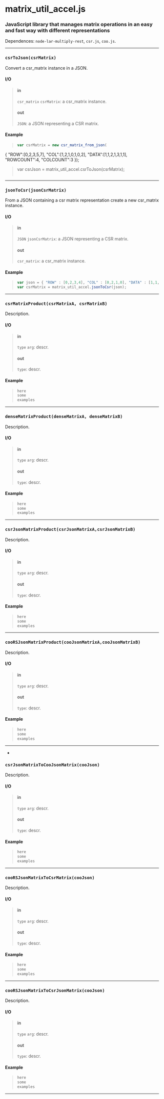 # matrix_util_accel.js

### JavaScript library that manages matrix operations in an easy and fast way with different representations

Dependences: `node-lar-multiply-rest`, `csr.js`, `coo.js`.

- - -

### `csrToJson(csrMatrix)`

Convert a csr_matrix instance in a JSON.

#### I/O

> #### in
> `csr_matrix` `csrMatrix`: a csr_matrix instance.
> 
> #### out
> `JSON`: a JSON representing a CSR matrix.

#### Example

> ```js
> var csrMatrix = new csr_matrix_from_json(
  { 
    "ROW":[0,2,3,5,7],
    "COL":[1,2,1,0,1,0,2],
    "DATA":[1,1,2,1,3,1,1],
    "ROWCOUNT":4,
    "COLCOUNT":3
  });
>
> var csrJson = matrix_util_accel.csrToJson(csrMatrix);
> ```

- - -

### `jsonToCsr(jsonCsrMatrix)`

From a JSON containing a csr matrix representation create a new csr_matrix instance.

#### I/O

> #### in
> `JSON` `jsonCsrMatrix`: a JSON representing a CSR matrix.
> 
> #### out
> `csr_matrix`: a csr_matrix instance.

#### Example

> ```js
> var json = { "ROW" : [0,2,3,4], "COL" : [0,2,1,0], "DATA" : [1,1,1,1], "ROWCOUNT" : 3, "COLCOUNT" : 3 };
> var csrMatrix = matrix_util_accel.jsonToCsr(json);
> ```

- - -

### `csrMatrixProduct(csrMatrixA, csrMatrixB)`

Description.

#### I/O

> #### in
> `type` `arg`: descr.
> 
> #### out
> `type`: descr.

#### Example

> ```js
> here 
> some
> examples
> ```

- - -

### `denseMatrixProduct(denseMatrixA, denseMatrixB)`

Description.

#### I/O

> #### in
> `type` `arg`: descr.
> 
> #### out
> `type`: descr.

#### Example

> ```js
> here 
> some
> examples
> ```

- - -

### `csrJsonMatrixProduct(csrJsonMatrixA,csrJsonMatrixB)`

Description.

#### I/O

> #### in
> `type` `arg`: descr.
> 
> #### out
> `type`: descr.

#### Example

> ```js
> here 
> some
> examples
> ```

- - -

### `cooRSJsonMatrixProduct(cooJsonMatrixA,cooJsonMatrixB)`

Description.

#### I/O

> #### in
> `type` `arg`: descr.
> 
> #### out
> `type`: descr.

#### Example

> ```js
> here 
> some
> examples
> ```

- - -
- 
### `csrJsonMatrixToCooJsonMatrix(cooJson)`

Description.

#### I/O

> #### in
> `type` `arg`: descr.
> 
> #### out
> `type`: descr.

#### Example

> ```js
> here 
> some
> examples
> ```

- - -

### `cooRSJsonMatrixToCsrMatrix(cooJson)`

Description.

#### I/O

> #### in
> `type` `arg`: descr.
> 
> #### out
> `type`: descr.

#### Example

> ```js
> here 
> some
> examples
> ```

- - -

### `cooRSJsonMatrixToCsrJsonMatrix(cooJson)`

Description.

#### I/O

> #### in
> `type` `arg`: descr.
> 
> #### out
> `type`: descr.

#### Example

> ```js
> here 
> some
> examples
> ```

- - -

